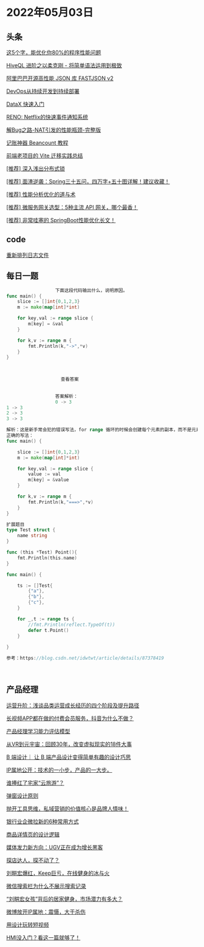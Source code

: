 # 2022年05月03日
## 头条

[这5个字，能优化你80%的程序性能问题](https://toutiao.io/k/m9sc96j)

[HiveQL 进阶之以柔克刚 - 将简单语法运用到极致](https://toutiao.io/k/nxy3pln)

[阿里巴巴开源高性能 JSON 库 FASTJSON v2](https://toutiao.io/k/qy5z8im)

[DevOps从持续开发到持续部署](https://toutiao.io/k/mo3m80a)

[DataX 快速入门](https://toutiao.io/k/ltbtbsk)

[RENO: Netflix的快速事件通知系统](https://toutiao.io/k/49nrdpn)

[解Bug之路-NAT引发的性能瓶颈-完整版​](https://toutiao.io/k/6mj7kgf)

[记账神器 Beancount 教程](https://toutiao.io/k/xs8c7b3)

[前端老项目的 Vite 迁移实践总结](https://toutiao.io/k/wv31kvn)

[[推荐] 深入浅出分布式锁](https://toutiao.io/k/957qnad)

[[推荐] 面渣逆袭：Spring三十五问，四万字+五十图详解！建议收藏！](https://toutiao.io/k/8ab20e9)

[[推荐] 性能分析优化的道与术](https://toutiao.io/k/2bi822s)

[[推荐] 微服务网关选型：5种主流 API 网关，哪个最香！](https://toutiao.io/k/jtyo70d)

[[推荐] 非常哇塞的 SpringBoot性能优化长文！](https://toutiao.io/k/srppeol)



## code

[重新排列日志文件](https://leetcode.cn/problems/reorder-data-in-log-files)



## 每日一题

```go
                  下面这段代码输出什么，说明原因。
func main() {
	slice := []int{0,1,2,3}
	m := make(map[int]*int)

	for key,val := range slice {
		m[key] = &val
	}

	for k,v := range m {
		fmt.Println(k,"->",*v)
	}
}


                  
                    查看答案
                  
                
                  答案解析：
                  0 -> 3
1 -> 3
2 -> 3
3 -> 3

解析：这是新手常会犯的错误写法，for range 循环的时候会创建每个元素的副本，而不是元素的引用，所以 m[key] = &val 取的都是变量 val 的地址，所以最后 map 中的所有元素的值都是变量 val 的地址，因为最后 val 被赋值为3，所有输出都是3.
正确的写法：
func main() {

	slice := []int{0,1,2,3}
	m := make(map[int]*int)

	for key,val := range slice {
		value := val
		m[key] = &value
	}

	for k,v := range m {
		fmt.Println(k,"===>",*v)
	}
}

扩展题目
type Test struct {
	name string
}

func (this *Test) Point(){
	fmt.Println(this.name)
}

func main() {

	ts := []Test{
		{"a"},
		{"b"},
		{"c"},
	}

	for _,t := range ts {
		//fmt.Println(reflect.TypeOf(t))
		defer t.Point()
	}
	
}

参考：https://blog.csdn.net/idwtwt/article/details/87378419

                
```


## 产品经理

[运营升阶：浅谈品类运营成长经历的四个阶段及提升路径](http://www.woshipm.com/operate/5420529.html)

[长视频APP都在做的付费会员服务，抖音为什么不做？](http://www.woshipm.com/operate/5420307.html)

[产品经理学习能力评估模型](http://www.woshipm.com/pmd/5406150.html)

[从VR到元宇宙：回顾30年，改变虚拟现实的18件大事](http://www.woshipm.com/it/5414394.html)

[B 端设计｜ 让 B 端产品设计变得简单有趣的设计巧思](http://www.woshipm.com/pd/5412917.html)

[IP属地公开：技术的一小步，产品的一大步。](http://www.woshipm.com/it/5420387.html)

[谁捧红了宅家“云旅游”？](http://www.woshipm.com/it/5421060.html)

[弹窗设计原则](http://www.woshipm.com/pd/5419268.html)

[抛开工具思维，私域营销的价值核心是品牌人情味！](http://www.woshipm.com/operate/5420666.html)

[银行业企微拉新的6种常用方式](http://www.woshipm.com/operate/5420632.html)

[商品详情页的设计逻辑](http://www.woshipm.com/pd/5420551.html)

[媒体发力新方向：UGV正在成为增长黑客](http://www.woshipm.com/operate/5411076.html)

[探店达人，探不动了？](http://www.woshipm.com/it/5416446.html)

[刘畊宏爆红，Keep巨亏，在线健身的冰与火](http://www.woshipm.com/it/5418472.html)

[微信搜索栏为什么不展示搜索记录](http://www.woshipm.com/pd/5418487.html)

[“刘畊宏女孩”背后的居家健身，市场潜力有多大？](http://www.woshipm.com/it/5418974.html)

[微博放开IP属地：震慑，大于杀伤](http://www.woshipm.com/it/5419056.html)

[用设计玩转短视频](http://www.woshipm.com/pd/5411324.html)

[HMI没入门？看这一篇就够了！](http://www.woshipm.com/pd/5418690.html)



